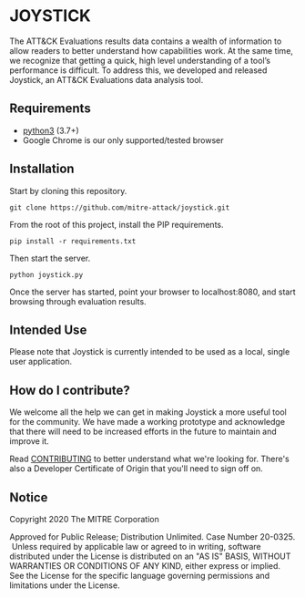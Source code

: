 # JOYSTICK 
The ATT&CK Evaluations results data contains a wealth of information to allow readers to better understand how capabilities work. At the same time, we recognize that getting a quick, high level understanding of a tool’s performance is difficult. To address this, we developed and released Joystick, an ATT&CK Evaluations data analysis tool.​

## Requirements
- [python3](https://www.python.org/) (3.7+)
- Google Chrome is our only supported/tested browser

## Installation
Start by cloning this repository.
```
git clone https://github.com/mitre-attack/joystick.git
```
From the root of this project, install the PIP requirements.
```
pip install -r requirements.txt
```
Then start the server.
```
python joystick.py
```
Once the server has started, point your browser to localhost:8080, and start browsing through evaluation results.

## Intended Use
Please note that Joystick is currently intended to be used as a local, single user application. 

## How do I contribute?

We welcome all the help we can get in making Joystick a more useful tool for the community. We have made a working prototype and acknowledge that there will need to be increased efforts in the future to maintain and improve it.

Read [CONTRIBUTING](CONTRIBUTING.md) to better understand what we're looking for. There's also a Developer Certificate of Origin that you'll need to sign off on.
​
## Notice

Copyright 2020 The MITRE Corporation

Approved for Public Release; Distribution Unlimited. Case Number 20-0325.
​
Unless required by applicable law or agreed to in writing, software
distributed under the License is distributed on an "AS IS" BASIS,
WITHOUT WARRANTIES OR CONDITIONS OF ANY KIND, either express or implied.
See the License for the specific language governing permissions and
limitations under the License.
